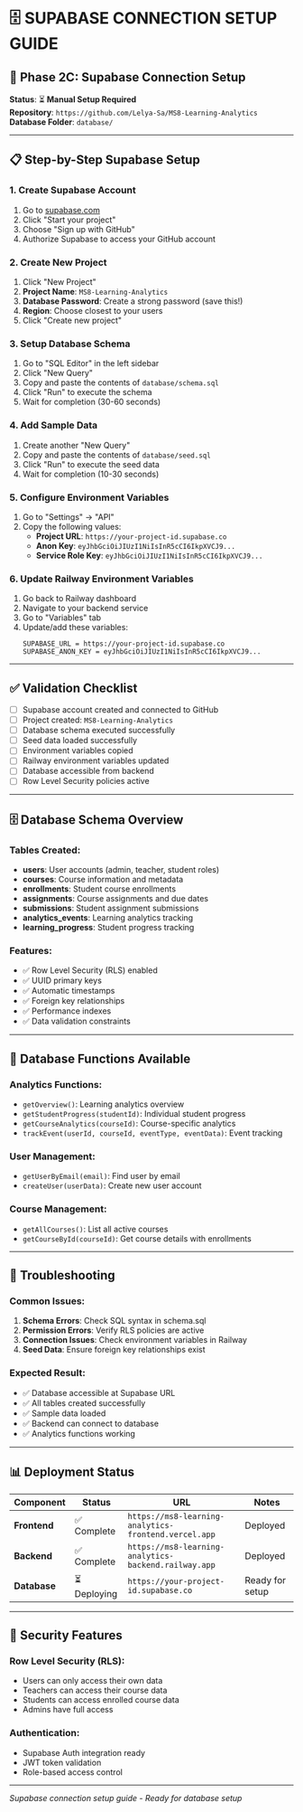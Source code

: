 # 🗄️ **SUPABASE CONNECTION SETUP GUIDE**

## 🎯 **Phase 2C: Supabase Connection Setup**

**Status**: ⏳ **Manual Setup Required**  
**Repository**: `https://github.com/Lelya-Sa/MS8-Learning-Analytics`  
**Database Folder**: `database/`

---

## 📋 **Step-by-Step Supabase Setup**

### **1. Create Supabase Account**
1. Go to [supabase.com](https://supabase.com)
2. Click "Start your project"
3. Choose "Sign up with GitHub"
4. Authorize Supabase to access your GitHub account

### **2. Create New Project**
1. Click "New Project"
2. **Project Name**: `MS8-Learning-Analytics`
3. **Database Password**: Create a strong password (save this!)
4. **Region**: Choose closest to your users
5. Click "Create new project"

### **3. Setup Database Schema**
1. Go to "SQL Editor" in the left sidebar
2. Click "New Query"
3. Copy and paste the contents of `database/schema.sql`
4. Click "Run" to execute the schema
5. Wait for completion (30-60 seconds)

### **4. Add Sample Data**
1. Create another "New Query"
2. Copy and paste the contents of `database/seed.sql`
3. Click "Run" to execute the seed data
4. Wait for completion (10-30 seconds)

### **5. Configure Environment Variables**
1. Go to "Settings" → "API"
2. Copy the following values:
   - **Project URL**: `https://your-project-id.supabase.co`
   - **Anon Key**: `eyJhbGciOiJIUzI1NiIsInR5cCI6IkpXVCJ9...`
   - **Service Role Key**: `eyJhbGciOiJIUzI1NiIsInR5cCI6IkpXVCJ9...`

### **6. Update Railway Environment Variables**
1. Go back to Railway dashboard
2. Navigate to your backend service
3. Go to "Variables" tab
4. Update/add these variables:
   ```
   SUPABASE_URL = https://your-project-id.supabase.co
   SUPABASE_ANON_KEY = eyJhbGciOiJIUzI1NiIsInR5cCI6IkpXVCJ9...
   ```

---

## ✅ **Validation Checklist**

- [ ] Supabase account created and connected to GitHub
- [ ] Project created: `MS8-Learning-Analytics`
- [ ] Database schema executed successfully
- [ ] Seed data loaded successfully
- [ ] Environment variables copied
- [ ] Railway environment variables updated
- [ ] Database accessible from backend
- [ ] Row Level Security policies active

---

## 🗄️ **Database Schema Overview**

### **Tables Created**:
- **users**: User accounts (admin, teacher, student roles)
- **courses**: Course information and metadata
- **enrollments**: Student course enrollments
- **assignments**: Course assignments and due dates
- **submissions**: Student assignment submissions
- **analytics_events**: Learning analytics tracking
- **learning_progress**: Student progress tracking

### **Features**:
- ✅ Row Level Security (RLS) enabled
- ✅ UUID primary keys
- ✅ Automatic timestamps
- ✅ Foreign key relationships
- ✅ Performance indexes
- ✅ Data validation constraints

---

## 🔧 **Database Functions Available**

### **Analytics Functions**:
- `getOverview()`: Learning analytics overview
- `getStudentProgress(studentId)`: Individual student progress
- `getCourseAnalytics(courseId)`: Course-specific analytics
- `trackEvent(userId, courseId, eventType, eventData)`: Event tracking

### **User Management**:
- `getUserByEmail(email)`: Find user by email
- `createUser(userData)`: Create new user account

### **Course Management**:
- `getAllCourses()`: List all active courses
- `getCourseById(courseId)`: Get course details with enrollments

---

## 🔧 **Troubleshooting**

### **Common Issues**:
1. **Schema Errors**: Check SQL syntax in schema.sql
2. **Permission Errors**: Verify RLS policies are active
3. **Connection Issues**: Check environment variables in Railway
4. **Seed Data**: Ensure foreign key relationships exist

### **Expected Result**:
- ✅ Database accessible at Supabase URL
- ✅ All tables created successfully
- ✅ Sample data loaded
- ✅ Backend can connect to database
- ✅ Analytics functions working

---

## 📊 **Deployment Status**

| Component | Status | URL | Notes |
|-----------|--------|-----|-------|
| **Frontend** | ✅ Complete | `https://ms8-learning-analytics-frontend.vercel.app` | Deployed |
| **Backend** | ✅ Complete | `https://ms8-learning-analytics-backend.railway.app` | Deployed |
| **Database** | ⏳ Deploying | `https://your-project-id.supabase.co` | Ready for setup |

---

## 🔐 **Security Features**

### **Row Level Security (RLS)**:
- Users can only access their own data
- Teachers can access their course data
- Students can access enrolled course data
- Admins have full access

### **Authentication**:
- Supabase Auth integration ready
- JWT token validation
- Role-based access control

---

*Supabase connection setup guide - Ready for database setup*
